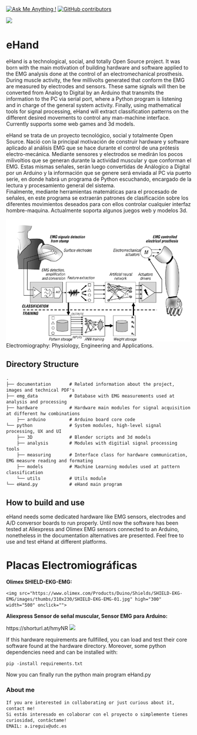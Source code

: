 [![Ask Me Anything !](https://img.shields.io/badge/Ask%20me-anything-1abc9c.svg)](https://www.linkedin.com/in/aireguivalcarcel/)
[![GitHub contributors](https://img.shields.io/badge/-contributors-blue)](https://github.com/aleir97/ehand/graphs/contributors/)

<html>
  <head>
    <img src="https://1000marcas.net/wp-content/uploads/2019/12/UDC-emblema.jpg" high="300" width="500" class="center">
  </head>
</html>


# eHand
eHand is a technological, social, and totally Open Source project. It was born with the main motivation of building hardware and software applied to the EMG analysis done at the control of an electromechanical prosthesis.
During muscle activity, the few millivolts generated that conform the EMG are measured by electrodes and sensors. These same signals will then be converted from Analog to Digital by an Arduino that transmits the information to the PC via serial port, where a Python program is listening and in charge of the general system activity.
Finally, using mathematical tools for signal processing, eHand will extract classification patterns on the different desired movements to control any man-machine interface. Currently supports some web games and 3d models.

eHand se trata de un proyecto tecnológico, social y totalmente Open Source. Nació con la principal motivación de construir hardware y software aplicado al análisis EMG que se hace durante el control de una prótesis electro-mecánica.
Mediante sensores y electrodos se medirán los pocos milivoltios que se generan durante la actividad muscular y que conforman el EMG. Estas mismas señales, serán luego convertidas de Análogico a Digital por un Arduino y la información que se genere será enviada al PC via puerto serie, en donde habrá un programa de Python escuchando, encargado de la lectura y procesamiento general del sistema.\
Finalmente, mediante herramientas matemáticas para el procesado de señales, en este programa se extraerán patrones de clasificación sobre los diferentes movimientos deseados para con ellos controlar cualquier interfaz hombre-maquina. Actualmente soporta algunos juegos web y modelos 3d. 


<html>
  <head>
    <img src="https://github.com/aleir97/eHand/blob/master/documentation/misce/prostheses_general_architecture.png" high="300" width="500" class="center">
	<figcaption> Electromiography: Physiology, Engineering and Applications. </figcaption>
  </head>
</html>

Directory Structure
------
    .
    ├── documentation       # Related information about the project, images and technical PDF's
    ├── emg_data            # Database with EMG measurements used at analysis and processing
    ├── hardware            # Hardware main modules for signal acquisition at different hw combinations
        ├── arduino         # Arduino board core code
    └── python              # System modules, high-level signal processing, UX and UI
        ├── 3D         		# Blender scripts and 3d models 
        ├── analysis        # Modules with digitial signal processing tools 
        ├── measuring       # Interface class for hardware communication, EMG measure reading and formating
        ├── models         	# Machine Learning modules used at pattern classification 
        └── utils        	# Utils module
    └── eHand.py            # eHand main program


How to build and use
------
eHand needs some dedicated hardware like EMG sensors, electrodes and A/D conversor boards to run properly. Until now the software has been tested at Aliexpress and Olimex EMG sensors connected to an Arduino, nonetheless in the documentation
alternatives are presented. Feel free to use and test eHand at different platforms.
 
# Placas Electromiográficas
**Olimex SHIELD-EKG-EMG:**
<html>
  <head>
  
    <img src="https://www.olimex.com/Products/Duino/Shields/SHIELD-EKG-EMG/images/thumbs/310x230/SHIELD-EKG-EMG-01.jpg" high="300" width="500" onclick="">
  </head>
</html>


**Aliexpress Sensor de señal muscular, Sensor EMG para Arduino:**
<html>
  <head>
    https://shorturl.at/hmyNR
    <img src="https://ae01.alicdn.com/kf/HTB1CWTKayzxK1RkSnaVq6xn9VXaA.jpg" high="300" width="500" onclick="">
  </head>
</html>


If this hardware requirements are fullfilled, you can load and test their core software found at the hardware directory. Moreover, some python dependencies need and can be installed with:

```console
pip -install requirements.txt 
```

Now you can finally run the python main program eHand.py

### About me
    If you are interested in collaborating or just curious about it, contact me!
    Si estás interesado en colaborar con el proyecto o simplemente tienes curiosidad, contáctame!
    EMAIL: a.ireguiv@udc.es
    

